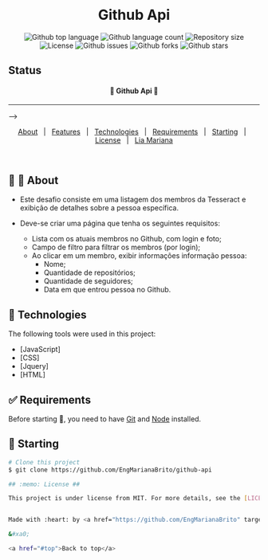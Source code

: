 <div align="center" id="top"> 

  &#xa0;

  <!-- <a href="https://githubapi.netlify.app">Demo</a> -->
</div>

<h1 align="center">Github Api</h1>

<p align="center">
  <img alt="Github top language" src="https://img.shields.io/github/languages/top/EngMarianaBrito/github-api?color=56BEB8">

  <img alt="Github language count" src="https://img.shields.io/github/languages/count/EngMarianaBrito/github-api?color=56BEB8">

  <img alt="Repository size" src="https://img.shields.io/github/repo-size/EngMarianaBrito/github-api?color=56BEB8">

  <img alt="License" src="https://img.shields.io/github/license/EngMarianaBrito}}/github-api?color=56BEB8">

  <img alt="Github issues" src="https://img.shields.io/github/issues/EngMarianaBrito/github-api?color=56BEB8" /> 

  <img alt="Github forks" src="https://img.shields.io/github/forks/EngMarianaBrito/github-api?color=56BEB8" /> 

  <img alt="Github stars" src="https://img.shields.io/github/stars/EngMarianaBrito/github-api?color=56BEB8" /> 
</p>

<h2>Status</h2>

<h4 align="center"> 
	🚧  Github Api 🚀 
</h4> 

<hr> -->

<p align="center">
  <a href="#dart-about">About</a> &#xa0; | &#xa0; 
  <a href="#sparkles-features">Features</a> &#xa0; | &#xa0;
  <a href="#rocket-technologies">Technologies</a> &#xa0; | &#xa0;
  <a href="#white_check_mark-requirements">Requirements</a> &#xa0; | &#xa0;
  <a href="#checkered_flag-starting">Starting</a> &#xa0; | &#xa0;
  <a href="#memo-license">License</a> &#xa0; | &#xa0;
  <a href="https://github.com/EngMarianaBrito" target="_blank">Lia Mariana</a>
</p>

<br>

## :dart: 🎯 About ##

- Este desafio consiste em uma listagem dos membros da Tesseract e exibição de detalhes sobre a pessoa específica.

- Deve-se criar uma página que tenha os seguintes requisitos: 
  + Lista com os atuais membros no Github, com login e foto;
  + Campo de filtro para filtrar os membros (por login);
  + Ao clicar em um membro, exibir informações informação pessoa: 
      - Nome; 
      - Quantidade de repositórios; 
      - Quantidade de seguidores; 
      - Data em que entrou pessoa no Github.


## :rocket: Technologies ##

The following tools were used in this project:

- [JavaScript]
- [CSS]
- [Jquery]
- [HTML]

## :white_check_mark: Requirements ##

Before starting :checkered_flag:, you need to have [Git](https://git-scm.com) and [Node](https://nodejs.org/en/) installed.

## :checkered_flag: Starting ##

```bash
# Clone this project
$ git clone https://github.com/EngMarianaBrito/github-api

## :memo: License ##

This project is under license from MIT. For more details, see the [LICENSE](LICENSE.md) file.


Made with :heart: by <a href="https://github.com/EngMarianaBrito" target="_blank">Lia Mariana</a>

&#xa0;

<a href="#top">Back to top</a>

